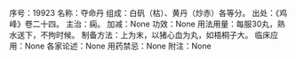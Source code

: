 序号：19923
名称：夺命丹
组成：白矾（枯）、黄丹（炒赤）各等分。
出处：《鸡峰》卷二十四。
主治：痫。
加减：None
功效：None
用法用量：每服30丸，熟水送下，不拘时候。
制备方法：上为末，以猪心血为丸，如梧桐子大。
临床应用：None
各家论述：None
用药禁忌：None
附注：None

